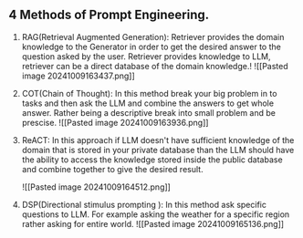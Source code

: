 ## 4 Methods of Prompt Engineering.

1.  RAG(Retrieval Augmented Generation):                                                                                     Retriever provides the domain knowledge to the Generator in order to get the desired answer to the question asked by the user.  Retriever provides knowledge to LLM, retriever can be a direct database of the domain knowledge.!
	![[Pasted image 20241009163437.png]]

2.  COT(Chain of Thought):
	In this method break your big problem in to tasks and then ask the LLM and combine the answers to get whole answer. Rather being a descriptive break into small problem and be prescise.
	![[Pasted image 20241009163936.png]]

3.  ReACT: 
	In this approach if LLM doesn't have sufficient knowledge of the domain that is stored in your private database than the LLM should have the ability to access the knowledge stored inside the public database and combine together to give the desired result.
	
	![[Pasted image 20241009164512.png]]

4.  DSP(Directional stimulus prompting ):
	In this method ask specific questions to LLM. For example asking the weather for a specific region rather asking for entire world.
	![[Pasted image 20241009165136.png]]

